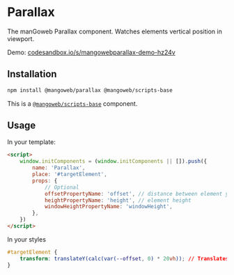 # Parallax

The manGoweb Parallax component. Watches elements vertical position in viewport.

Demo: [codesandbox.io/s/mangowebparallax-demo-hz24v](https://codesandbox.io/s/mangowebparallax-demo-hz24v?file=/index.html)

## Installation

```bash
npm install @mangoweb/parallax @mangoweb/scripts-base
```

This is a [`@mangoweb/scripts-base`](https://www.npmjs.com/package/@mangoweb/scripts-base) component.

## Usage

In your template:

```html
<script>
	window.initComponents = (window.initComponents || []).push({
		name: 'Parallax',
		place: '#targetElement',
		props: {
			// Optional
			offsetPropertyName: 'offset', // distance between element y center and window y center
			heightPropertyName: 'height', // element height
			windowHeightPropertyName: 'windowHeight',
		},
	})
</script>
```

In your styles

```css
#targetElement {
	transform: translateY(calc(var(--offset, 0) * 20vh)); // Translates by 0 pixels when javascript is disabled
}
```
